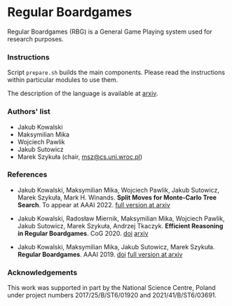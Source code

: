 # Regular Boardgames #

Regular Boardgames (RBG) is a General Game Playing system used for research purposes.

### Instructions ###

Script ```prepare.sh``` builds the main components.
Please read the instructions within particular modules to use them.

The description of the language is available at [arxiv](https://arxiv.org/abs/1706.02462).

### Authors' list ###

* Jakub Kowalski
* Maksymilian Mika
* Wojciech Pawlik
* Jakub Sutowicz
* Marek Szykuła (chair, msz@cs.uni.wroc.pl)

### References ###

* Jakub Kowalski, Maksymilian Mika, Wojciech Pawlik, Jakub Sutowicz, Marek Szykuła, Mark H. Winands. **Split Moves for Monte-Carlo Tree Search**. To appear at AAAI 2022.
[full version at arxiv](https://arxiv.org/abs/2112.07761)

* Jakub Kowalski, Radosław Miernik, Maksymilian Mika, Wojciech Pawlik, Jakub Sutowicz, Marek Szykuła, Andrzej Tkaczyk. **Efficient Reasoning in Regular Boardgames**. CoG 2020.
[doi](https://doi.org/10.1109/CoG47356.2020.9231668) [arxiv](https://arxiv.org/abs/2006.08295)

* Jakub Kowalski, Maksymilian Mika, Jakub Sutowicz, Marek Szykuła. **Regular Boardgames**. AAAI 2019.
[doi](https://doi.org/10.1609/aaai.v33i01.33011699) [full version at arxiv](https://arxiv.org/abs/1706.02462)

### Acknowledgements ###

This work was supported in part by the National Science Centre, Poland under project numbers 2017/25/B/ST6/01920 and 2021/41/B/ST6/03691.
